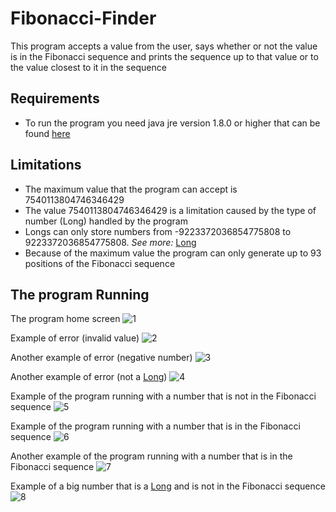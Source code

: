 # Fibonacci-Finder

This program accepts a value from the user, says whether or not the value is in the Fibonacci sequence and prints the sequence up to that value or to the value closest to it in the sequence

## Requirements
- To run the program you need java jre version 1.8.0 or higher that can be found [here](https://java.com/en/download/manual.jsp)

## Limitations

- The maximum value that the program can accept is 7540113804746346429
- The value 7540113804746346429 is a limitation caused by the type of number (Long) handled by the program
- Longs can only store numbers from -9223372036854775808 to 9223372036854775808. *See more:* [Long](https://docs.oracle.com/javase/7/docs/api/java/lang/Long.html)
- Because of the maximum value the program can only generate up to 93 positions of the Fibonacci sequence

## The program Running

The program home screen
![1](https://github.com/AndreyFabricio/Fibonacci-Finder/blob/main/FibonacciFinder%20images/1.PNG)

Example of error (invalid value)
![2](https://github.com/AndreyFabricio/Fibonacci-Finder/blob/main/FibonacciFinder%20images/2.PNG)

Another example of error (negative number)
![3](https://github.com/AndreyFabricio/Fibonacci-Finder/blob/main/FibonacciFinder%20images/3.PNG)

Another example of error (not a [Long](https://docs.oracle.com/javase/7/docs/api/java/lang/Long.html))
![4](https://github.com/AndreyFabricio/Fibonacci-Finder/blob/main/FibonacciFinder%20images/4.PNG)

Example of the program running with a number that is not in the Fibonacci sequence
![5](https://github.com/AndreyFabricio/Fibonacci-Finder/blob/main/FibonacciFinder%20images/5.PNG)

Example of the program running with a number that is in the Fibonacci sequence
![6](https://github.com/AndreyFabricio/Fibonacci-Finder/blob/main/FibonacciFinder%20images/6.PNG)

Another example of the program running with a number that is in the Fibonacci sequence
![7](https://github.com/AndreyFabricio/Fibonacci-Finder/blob/main/FibonacciFinder%20images/7.PNG)

Example of a big number that is a [Long](https://docs.oracle.com/javase/7/docs/api/java/lang/Long.html) and is not in the Fibonacci sequence
![8](https://github.com/AndreyFabricio/Fibonacci-Finder/blob/main/FibonacciFinder%20images/8.PNG)
